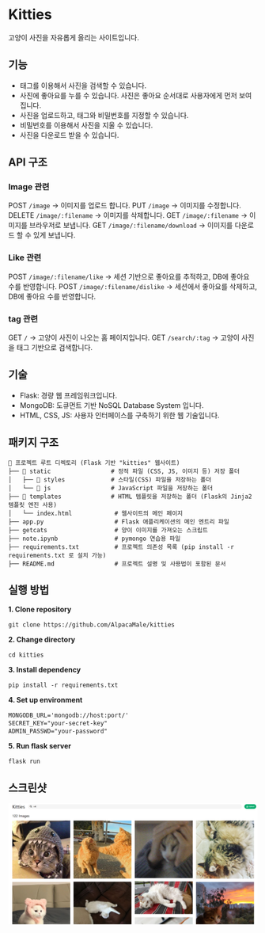 # Kitties

고양이 사진을 자유롭게 올리는 사이트입니다.

## 기능

- 태그를 이용해서 사진을 검색할 수 있습니다.
- 사진에 좋아요를 누를 수 있습니다. 사진은 좋아요 순서대로 사용자에게 먼저 보여집니다.
- 사진을 업로드하고, 태그와 비밀번호를 지정할 수 있습니다.
- 비밀번호를 이용해서 사진을 지울 수 있습니다.
- 사진을 다운로드 받을 수 있습니다.

## API 구조

### Image 관련

POST `/image` -> 이미지를 업로드 합니다.
PUT `/image` -> 이미지를 수정합니다.
DELETE `/image/:filename` -> 이미지를 삭제합니다.
GET `/image/:filename` -> 이미지를 브라우저로 보냅니다.
GET `/image/:filename/download` -> 이미지를 다운로드 할 수 있게 보냅니다.

### Like 관련

POST `/image/:filename/like` -> 세션 기반으로 좋아요를 추적하고, DB에 좋아요 수를 반영합니다.
POST `/image/:filename/dislike` -> 세션에서 좋아요를 삭제하고, DB에 좋아요 수를 반영합니다.

### tag 관련

GET `/` -> 고양이 사진이 나오는 홈 페이지입니다.
GET `/search/:tag` -> 고양이 사진을 태그 기반으로 검색합니다.

## 기술

- Flask: 경량 웹 프레임워크입니다.
- MongoDB: 도큐먼트 기반 NoSQL Database System 입니다.
- HTML, CSS, JS: 사용자 인터페이스를 구축하기 위한 웹 기술입니다.

## 패키지 구조

```
📁 프로젝트 루트 디렉토리 (Flask 기반 "kitties" 웹사이트)
├── 📁 static                 # 정적 파일 (CSS, JS, 이미지 등) 저장 폴더
│   ├── 📁 styles             # 스타일(CSS) 파일을 저장하는 폴더
│   └── 📁 js                 # JavaScript 파일을 저장하는 폴더
├── 📁 templates              # HTML 템플릿을 저장하는 폴더 (Flask의 Jinja2 템플릿 엔진 사용)
│   └── index.html            # 웹사이트의 메인 페이지
├── app.py                    # Flask 애플리케이션의 메인 엔트리 파일
├── getcats                   # 양이 이미지를 가져오는 스크립트
├── note.ipynb                # pymongo 연습용 파일
├── requirements.txt          # 프로젝트 의존성 목록 (pip install -r requirements.txt 로 설치 가능)
├── README.md                 # 프로젝트 설명 및 사용법이 포함된 문서
```

## 실행 방법

**1. Clone repository**

```
git clone https://github.com/AlpacaMale/kitties
```

**2. Change directory**

```
cd kitties
```

**3. Install dependency**

```
pip install -r requirements.txt
```

**4. Set up environment**

```
MONGODB_URL='mongodb://host:port/'
SECRET_KEY="your-secret-key"
ADMIN_PASSWD="your-password"
```

**5. Run flask server**

```
flask run
```

## 스크린샷

![kitties site screenshot](/overview.bmp)

